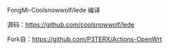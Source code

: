 FongMi-Coolsnowwolf/lede 编译

源码：https://github.com/coolsnowwolf/lede

Fork自：https://github.com/P3TERX/Actions-OpenWrt
